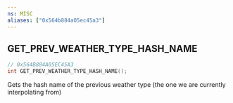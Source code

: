 ```yaml
---
ns: MISC
aliases: ["0x564b884a05ec45a3"]
---
```

## GET_PREV_WEATHER_TYPE_HASH_NAME

```c
// 0x564B884A05EC45A3
int GET_PREV_WEATHER_TYPE_HASH_NAME();
```

Gets the hash name of the previous weather type (the one we are currently interpolating from)

